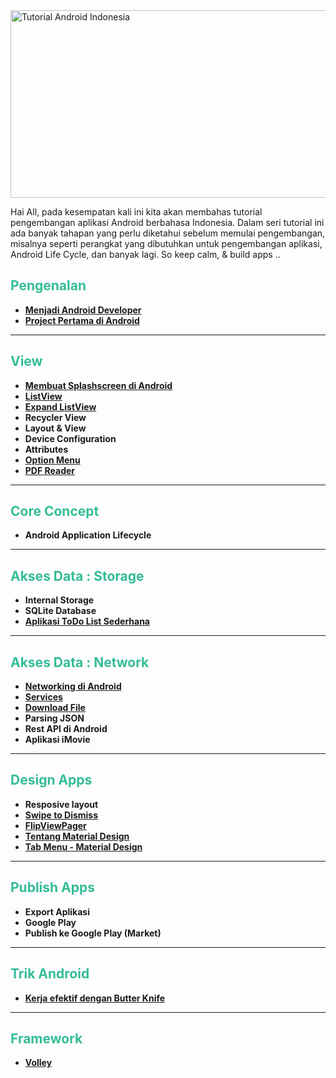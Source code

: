 <img class="alignnone size-large wp-image-9611" src="https://wirasetiawan29.files.wordpress.com/2015/11/tutorial-android-indonesia.png?w=656" alt="Tutorial Android Indonesia" width="656" height="300" />

Hai All, pada kesempatan kali ini kita akan membahas tutorial pengembangan aplikasi Android berbahasa Indonesia. Dalam seri tutorial ini ada banyak tahapan yang perlu diketahui sebelum memulai pengembangan, misalnya seperti perangkat yang dibutuhkan untuk pengembangan aplikasi, Android Life Cycle, dan banyak lagi. So keep calm, &amp; build apps ..

<!--more-->
<h2></h2>
<h2><strong><span style="color: #34bc98;">Pengenalan</span></strong></h2>
<ul>
	<li><strong><a href="http://wirasetiawan29.wordpress.com/2015/01/05/menjadi-android-developer/" target="_blank">Menjadi Android Developer</a></strong></li>
	<li><a href="https://wirasetiawan29.wordpress.com/2015/01/06/project-pertama-di-android-studio/" target="_blank"><strong>Project Pertama di Android</strong></a></li>
</ul>

<hr />

<h2><strong><span style="color: #34bc98;">View</span></strong></h2>
<ul>
	<li><strong><a href="https://wirasetiawan29.wordpress.com/2015/01/07/splash-screen-di-android/" target="_blank">Membuat Splashscreen di Android</a></strong></li>
	<li><strong><a href="https://wirasetiawan29.wordpress.com/2016/02/03/listview-dan-adapter-di-android/" target="_blank">ListView</a></strong></li>
	<li><strong><a href="https://wirasetiawan29.wordpress.com/2016/01/20/membuat-expand-listview-material-design-di-android/" target="_blank">Expand ListView</a></strong></li>
	<li><strong>Recycler View</strong></li>
	<li><b>Layout &amp; View</b></li>
	<li><strong>Device Configuration</strong></li>
	<li><strong>Attributes</strong></li>
	<li><strong><a href="https://wirasetiawan29.wordpress.com/2016/01/01/membuat-option-menu-di-android/" target="_blank">Option Menu
</a></strong></li>
	<li><strong><a href="https://wirasetiawan29.wordpress.com/2016/01/15/membuat-pdf-reader-sederhana-di-android/" target="_blank">PDF Reader</a></strong></li>
</ul>

<hr />

<h2><strong><span style="color: #34bc98;">Core Concept</span></strong></h2>
<ul>
	<li><strong>Android Application Lifecycle</strong></li>
</ul>

<hr />

<h2><strong><span style="color: #34bc98;">Akses Data : Storage</span></strong></h2>
<ul>
	<li><strong>Internal Storage</strong></li>
	<li><strong>SQLite Database</strong></li>
	<li><strong><a href="https://wirasetiawan29.wordpress.com/2016/01/05/membuat-aplikasi-todo-list-sederhana-di-android/" target="_blank">Aplikasi ToDo List Sederhana</a></strong></li>
</ul>

<hr />

<h2><strong><span style="color: #34bc98;">Akses Data : Network</span></strong></h2>
<ul>
	<li><strong><a href="https://wirasetiawan29.wordpress.com/2016/01/08/networking-di-android/" target="_blank">Networking di Android</a></strong></li>
	<li><strong><a href="https://wirasetiawan29.wordpress.com/2016/01/13/cara-kerja-services-di-android/" target="_blank">Services</a></strong></li>
	<li><strong><a href="https://wirasetiawan29.wordpress.com/2016/01/21/membuat-aplikasi-download-file-sederhana-di-android/" target="_blank">Download File</a></strong></li>
	<li><strong>Parsing JSON</strong></li>
	<li><strong>Rest API di Android</strong></li>
	<li><strong>Aplikasi iMovie</strong></li>
</ul>

<hr />

<h2><strong><span style="color: #34bc98;">Design Apps</span></strong></h2>
<ul>
	<li><strong>Resposive layout</strong></li>
	<li><strong><a href="https://wirasetiawan29.wordpress.com/2016/01/06/implementasi-swipe-to-dismiss-pada-listview-di-android/" target="_blank">Swipe to Dismiss</a></strong></li>
	<li><strong><a href="https://wirasetiawan29.wordpress.com/2016/01/12/implementasi-flipviewpager-di-android/" target="_blank">FlipViewPager</a></strong></li>
	<li><strong><a href="https://wirasetiawan29.wordpress.com/2016/01/10/material-design/" target="_blank">Tentang Material Design</a></strong></li>
	<li><strong><a href="https://wirasetiawan29.wordpress.com/2016/01/09/material-design-di-tab-menu-android/" target="_blank">Tab Menu - Material Design</a></strong></li>
</ul>

<hr />

<h2><strong><span style="color: #34bc98;">Publish Apps</span></strong></h2>
<ul>
	<li><strong>Export Aplikasi</strong></li>
	<li><strong>Google Play</strong></li>
	<li><strong>Publish ke Google Play (Market)</strong></li>
</ul>

<hr />

<h2><span style="color: #34bc98;"><strong>Trik Android</strong></span></h2>
<ul>
	<li><strong><a href="https://wirasetiawan29.wordpress.com/2016/01/22/trik-pemrograman-android-kerja-efektif-dengan-butter-knife/" target="_blank">Kerja efektif dengan Butter Knife</a></strong></li>
</ul>

<hr />

<h2><span style="color: #34bc98;"><strong>Framework</strong></span></h2>
<ul>
	<li><a href="https://wirasetiawan29.wordpress.com/2015/01/06/tentang-android-volley-library/" target="_blank"><strong>Volley</strong></a></li>
</ul>
<h2></h2>
